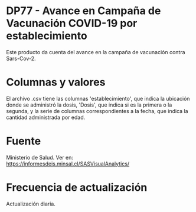 # DP77 - Avance en Campaña de Vacunación COVID-19 por establecimiento
Este producto da cuenta del avance en la campaña de vacunación contra Sars-Cov-2. 

# Columnas y valores
El archivo .csv tiene las columnas 'establecimiento', que indica la ubicación donde se administró la dosis, 'Dosis', que indica si es la primera o la segunda, y la serie de columnas correspondientes a la fecha, que indica la cantidad administrada por edad.

# Fuente
Ministerio de Salud. Ver en:
https://informesdeis.minsal.cl/SASVisualAnalytics/

# Frecuencia de actualización
Actualización diaria. 

